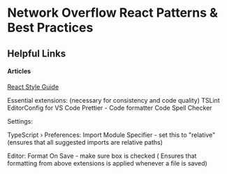 # **Network Overflow React Patterns & Best Practices**

## Helpful Links

#### Articles

[React Style Guide](https://github.com/airbnb/javascript/tree/master/react)

Essential extensions: (necessary for consistency and code quality)
TSLint
EditorConfig for VS Code
Prettier - Code formatter
Code Spell Checker

Settings:

TypeScript › Preferences: Import Module Specifier - set this to "relative" (ensures that all suggested imports are relative paths)

Editor: Format On Save - make sure box is checked ( Ensures that formatting from above extensions is applied whenever a file is saved)
